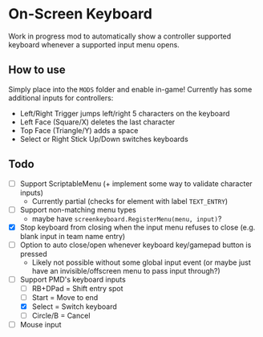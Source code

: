 # On-Screen Keyboard
Work in progress mod to automatically show a controller supported keyboard whenever a supported input menu opens.
## How to use
Simply place into the `MODS` folder and enable in-game!
Currently has some additional inputs for controllers:
- Left/Right Trigger jumps left/right 5 characters on the keyboard
- Left Face (Square/X) deletes the last character
- Top Face (Triangle/Y) adds a space
- Select or Right Stick Up/Down switches keyboards

## Todo
- [ ] Support ScriptableMenu (+ implement some way to validate character inputs)
    - Currently partial (checks for element with label `TEXT_ENTRY`)
- [ ] Support non-matching menu types
    - maybe have `screenkeyboard.RegisterMenu(menu, input)`?
- [X] Stop keyboard from closing when the input menu refuses to close (e.g. blank input in team name entry)
- [ ] Option to auto close/open whenever keyboard key/gamepad button is pressed
    - Likely not possible without some global input event (or maybe just have an invisible/offscreen menu to pass input through?)
- [ ] Support PMD's keyboard inputs
    - [ ] RB+DPad = Shift entry spot
    - [ ] Start = Move to end
    - [X] Select = Switch keyboard
    - [ ] Circle/B = Cancel
- [ ] Mouse input